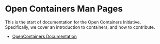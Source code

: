 # Open Containers Man Pages

This is the start of documentation for the Open Containers Initiative. Specifically,
we cover an introduction to containers, and how to contribute.

 - [OpenContainers Documentation](https://vsoch.github.io/man-opencontainers/)

